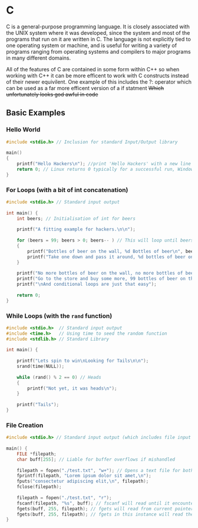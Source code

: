 # C

C is a general-purpose programming language. It is closely associated with the UNIX system where it was developed, since the system and most of the programs that run on it are written in C. The language is not explicitly tied to one operating system or machine, and is useful for writing a variety of programs ranging from operating systems and compilers to major programs in many different domains.

All of the features of C are contained in some form within C++ so when working with C++ it can be more efficent to work with C constructs instead of their newer equivilent. One example of this includes the ?: operator which can be used as a far more efficent version of a if statment ~~Which unfortunately looks god awful in code~~

## Basic Examples

### Hello World

```c
#include <stdio.h> // Inclusion for standard Input/Output library
 
main()
{
	printf("Hello Hackers\n"); //print 'Hello Hackers' with a new line (\n).
	return 0; // Linux returns 0 typically for a successful run, Windows likes the opposite
}
```

### For Loops (with a bit of int concatenation)

```c
#include <stdio.h> // Standard input output
 
int main() {
    int beers; // Initialisation of int for beers
 
    printf("A fitting example for hackers.\n\n");
 
    for (beers = 99; beers > 0; beers-- ) // This will loop until beers = 0
    {
        printf("Bottles of beer on the wall, %d Bottles of beer\n", beers);
        printf("Take one down and pass it around, %d bottles of beer on the wall.\n\n", beers);
    }
 
    printf("No more bottles of beer on the wall, no more bottles of beer.\n");
    printf("Go to the store and buy some more, 99 bottles of beer on the wall.\n");
    printf("\nAnd conditional loops are just that easy");
 
    return 0;
}
```

### While Loops (with the `rand` function)

```c
#include <stdio.h>	// Standard input output
#include <time.h>	// Using time to seed the random function
#include <stdlib.h>	// Standard Library
 
int main() {
 
    printf("Lets spin to win\nLooking for Tails\n\n");
    srand(time(NULL));
 
    while (rand() % 2 == 0) // Heads
    {
        printf("Not yet, it was heads\n");
    }
 
    printf("Tails");
}
```

### File Creation

```c
#include <stdio.h> // Standard input output (which includes file input output)
 
main() {
    FILE *filepath;
    char buff[255]; // Liable for buffer overflows if mishandled
 
    filepath = fopen("./test.txt", "w+"); // Opens a text file for both reading and writing
    fprintf(filepath, "Lorem ipsum dolor sit amet,\n");
    fputs("consectetur adipiscing elit,\n", filepath);
    fclose(filepath);
 
    filepath = fopen("./test.txt", "r");
    fscanf(filepath, "%s", buff); // fscanf will read until it encounters a space
    fgets(buff, 255, filepath); // fgets will read from current pointer position until it encounters a end of line
    fgets(buff, 255, filepath); // fgets in this instance will read the entire second line
}
```
